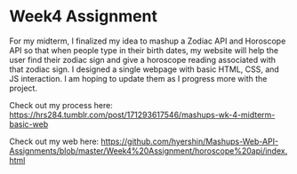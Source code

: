 # Week4 Assignment

For my midterm, I finalized my idea to mashup a Zodiac API and Horoscope API so that when people type in their birth dates, my website will help the user find their zodiac sign and give a horoscope reading associated with that zodiac sign. I designed a single webpage with basic HTML, CSS, and JS interaction. I am hoping to update them as I progress more with the project.

Check out my process here:
https://hrs284.tumblr.com/post/171293617546/mashups-wk-4-midterm-basic-web

Check out my web here:
https://github.com/hyershin/Mashups-Web-API-Assignments/blob/master/Week4%20Assignment/horoscope%20api/index.html
